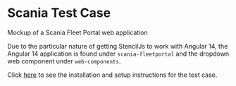 # Scania Test Case

Mockup of a Scania Fleet Portal web application

Due to the particular nature of getting StencilJs to work with Angular 14, the Angular 14 application is found under `scania-fleetportal` and the dropdown web component under `web-components`.

Click [here](https://github.com/minademian/scania-test-case/blob/main/scania-fleetportal/README.md) to see the installation and setup instructions for the test case.
